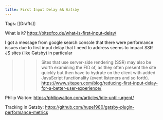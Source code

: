 ```yaml
---
title: First Input Delay && Gatsby
---
```


Tags: [[Drafts]]

What is it? https://bitsofco.de/what-is-first-input-delay/

I got a message from google search console that there were performance issues due to first input delay that I need to address
seems to impact SSR JS sites (like Gatsby) in particular

>>> Sites that use server-side rendering (SSR) may also be worth examining the FID of, as they often present the site quickly but then have to hydrate on the client with added JavaScript functionality (event listeners and so forth).
>>> https://www.sitepen.com/blog/reducing-first-input-delay-for-a-better-user-experience/


Philip Walton: https://philipwalton.com/articles/idle-until-urgent/

Tracking in Gatsby: https://github.com/hupe1980/gatsby-plugin-performance-metrics
